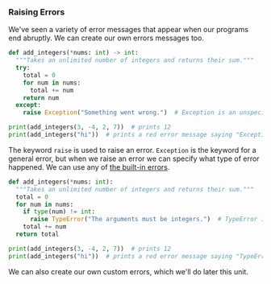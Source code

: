 ### Raising Errors

We've seen a variety of error messages that appear when our programs end abruptly. We can create our own errors messages too.

```python
def add_integers(*nums: int) -> int:
  """Takes an unlimited number of integers and returns their sum."""
  try:
    total = 0
    for num in nums:
      total += num
    return num
  except:
    raise Exception("Something went wrong.")  # Exception is an unspecified error

print(add_integers(3, -4, 2, 7))  # prints 12
print(add_integers("hi"))  # prints a red error message saying "Exception: Something went wrong."
```

The keyword `raise` is used to raise an error. `Exception` is the keyword for a general error, but when we raise an error we can specify what type of error happened. We can use any of [the built-in errors](https://docs.python.org/3/library/exceptions.html).

```python
def add_integers(*nums: int):
  """Takes an unlimited number of integers and returns their sum."""
  total = 0
  for num in nums:
    if type(num) != int:
      raise TypeError("The arguments must be integers.")  # TypeError is one of the a built-in errors
    total += num
  return total

print(add_integers(3, -4, 2, 7))  # prints 12
print(add_integers("hi"))  # prints a red error message saying "TypeError: The arguments must be integers."
```  

We can also create our own custom errors, which we'll do later this unit.
